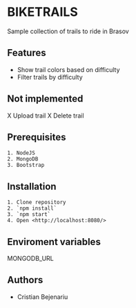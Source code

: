 # BIKETRAILS

Sample collection of trails to ride in Brasov

## Features

- Show trail colors based on difficulty
- Filter trails by difficulty

## Not implemented

X Upload trail
X Delete trail

## Prerequisites

    1. NodeJS
    2. MongoDB
    3. Bootstrap

## Installation

    1. Clone repository
    2. `npm install`
    3. `npm start`
    4. Open <http://localhost:8080/>

## Enviroment variables

MONGODB_URL

## Authors

- Cristian Bejenariu
